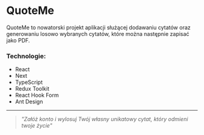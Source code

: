 # QuoteMe

QuoteMe to nowatorski projekt aplikacji służącej dodawaniu cytatów oraz generowaniu losowo wybranych cytatów, które można następnie zapisać jako PDF.

### Technologie:

- React
- Next
- TypeScript
- Redux Toolkit
- React Hook Form
- Ant Design

---

> _"Załóż konto i wylosuj Twój własny unikatowy cytat, który odmieni twoje życie"_
